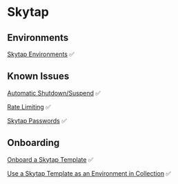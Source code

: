 # Skytap

## Environments

[Skytap Environments](Skytap-Runbooks/skytap-reserved.md)  :white_check_mark:

## Known Issues  

[Automatic Shutdown/Suspend](Skytap-Runbooks/skytap-autoshutdown.md)  :white_check_mark:  

[Rate Limiting](Skytap-Runbooks/skytap-rate-limiting.md)  :white_check_mark:  

[Skytap Passwords](Skytap-Runbooks/Skytap-password.md)  :white_check_mark:  

## Onboarding 

[Onboard a Skytap Template](Skytap-Runbooks/SkytapTemplateOnboarding.md)  :white_check_mark:

[Use a Skytap Template as an Environment in Collection](Skytap-Runbooks/Adding-Skytap-templates-to-environments-in-a-collection.md)  :white_check_mark:
